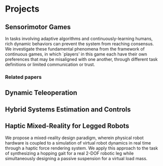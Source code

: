 # Projects 
## Sensorimotor Games
In tasks involving adaptive algorithms and continuously-learning humans, 
rich dynamic behaviors can prevent the system from reaching consensus. 
We investigate these fundamental phenomena from the framework of
continuous games, in which `players' in this game each have their own preferences
that may be misaligned with one another, through different task definitions 
or limited communication or trust.

### Related papers

## Dynamic Teleoperation

## Hybrid Systems Estimation and Controls

## Haptic Mixed-Reality for Legged Robots
We propose a mixed-reality design paradigm, wherein physical robot hardware is coupled to a simulation of virtual robot dynamics in real time through a haptic force rendering system. We apply this approach to the task of synthesizing a hopping gait for a real 2-DOF robotic leg while simultaneously designing a passive suspension for a virtual load mass.
